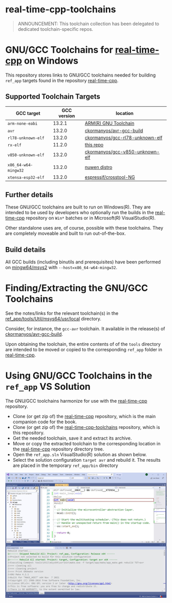 real-time-cpp-toolchains
==================

>ANNOUNCEMENT: This toolchain collection has been delegated to dedicated toolchain-specific repos.

# GNU/GCC Toolchains for [real-time-cpp](https://github.com/ckormanyos/real-time-cpp) on Windows

This repository stores links to GNU/GCC toolchains needed
for building `ref_app` targets found in the repository
[real-time-cpp](https://github.com/ckormanyos/real-time-cpp).

## Supported Toolchain Targets

| GCC target             | GCC version   | location              |
| ---------------------- | ------------- | --------------------- |
| `arm-none-eabi`        | 13.2.1        | [ARM(R) GNU Toolchain](https://developer.arm.com/downloads/-/arm-gnu-toolchain-downloads)  |
| `avr`                  | 13.2.0        | [ckormanyos/avr-gcc-build](https://github.com/ckormanyos/avr-gcc-build)                    |
| `rl78-unknown-elf`     | 13.2.0        | [ckormanyos/gcc-rl78-unknown-elf](https://github.com/ckormanyos/gcc-rl78-unknown-elf)      |
| `rx-elf`               | 11.2.0        | [this repo](./ref_app/tools/Util/msys64/usr/local)                                         |
| `v850-unknown-elf`     | 13.2.0        | [ckormanyos/gcc-v850-unknown-elf](https://github.com/ckormanyos/gcc-v850-unknown-elf)      |
| `x86_64-w64-mingw32`   | 13.2.0        | [nuwen distro](https://nuwen.net/mingw.html)                                               |
| `xtensa-esp32-elf`     | 13.2.0        | [espressif/crosstool-NG](https://github.com/espressif/crosstool-NG)                        |

## Further details

These GNU/GCC toolchains are built to run on Windows(R).
They are intended to be used by developers who optionally
run the builds in the
[real-time-cpp](https://github.com/ckormanyos/real-time-cpp)
repository on `Win*` batches or in Microsoft(R) VisualStudio(R).

Other standalone uses are, of course, possible with these toolchains.
They are completely moveable and built to run out-of-the-box.

## Build details

All GCC builds (including binutils and prerequisites) have been performed
on [mingw64/msys2](https://www.msys2.org) with `--host=x86_64-w64-mingw32`.

# Finding/Extracting the GNU/GCC Toolchains

See the notes/links for the relevant toolchain(s) in the
[ref_app/tools/Util/msys64/usr/local](./ref_app/tools/Util/msys64/usr/local)
directory.

Consider, for instance, the `gcc-avr` toolchain.
It available in the release(s) of
[ckormanyos/avr-gcc-build](https://github.com/ckormanyos/avr-gcc-build).

Upon obtaining the toolchain,
the entire contents of of the `tools` directory are intended
to be moved or copied to the corresponding `ref_app` folder in
[real-time-cpp](https://github.com/ckormanyos/real-time-cpp).

# Using GNU/GCC Toolchains in the `ref_app` VS Solution

The GNU/GCC toolchains harmonize for use with the [real-time-cpp](https://github.com/ckormanyos/real-time-cpp) repository.
  - Clone (or get zip of) the [real-time-cpp](https://github.com/ckormanyos/real-time-cpp) repository, which is the main companion code for the book.
  - Clone (or get zip of) the [real-time-cpp-toolchains](https://github.com/ckormanyos/real-time-cpp-toolchains) repository, which is this repository.
  - Get the needed toolchain, save it and extract its archive.
  - Move or copy the extracted toolchain to the corresponding location in the [real-time-cpp](https://github.com/ckormanyos/real-time-cpp) repository directory tree.
  - Open the `ref_app.sln` VisualStudio(R) solution as shown below.
  - Select the solution configuration `target avr` and rebuild it. The results are placed in the temporary `ref_app/bin` directory

![](./images/real-time-cpp-target-avr-build.jpg)
